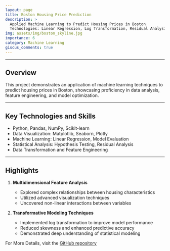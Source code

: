 ```yaml
---
layout: page
title: Boston Housing Price Prediction
description: >
  Applied Machine Learning to Predict Housing Prices in Boston
  Technologies: Linear Regression, Log Transformation, Residual Analysis, Feature Engineering, Model Evaluation
img: assets/img/boston_skyline.jpg
importance: 6
category: Machine Learning
giscus_comments: true
---
```


---

## Overview

This project demonstrates an  application of machine learning techniques to predict housing prices in Boston, showcasing proficiency in data analysis, feature engineering, and model optimization.


--- 

## Key Technologies and Skills

- Python, Pandas, NumPy, Scikit-learn
- Data Visualization: Matplotlib, Seaborn, Plotly
- Machine Learning: Linear Regression, Model Evaluation
- Statistical Analysis: Hypothesis Testing, Residual Analysis
- Data Transformation and Feature Engineering


---
## Highlights

1. **Multidimensional Feature Analysis**
   - Explored complex relationships between housing characteristics
   - Utilized advanced visualization techniques
   - Uncovered non-linear interactions between variables

2. **Transformative Modeling Techniques**
   - Implemented log transformation to improve model performance
   - Reduced skewness and enhanced predictive accuracy
   - Demonstrated deep understanding of statistical modeling

For More Details, visit the [GitHub repository](https://github.com/Hit07/Real-Estate-Price-Model)
